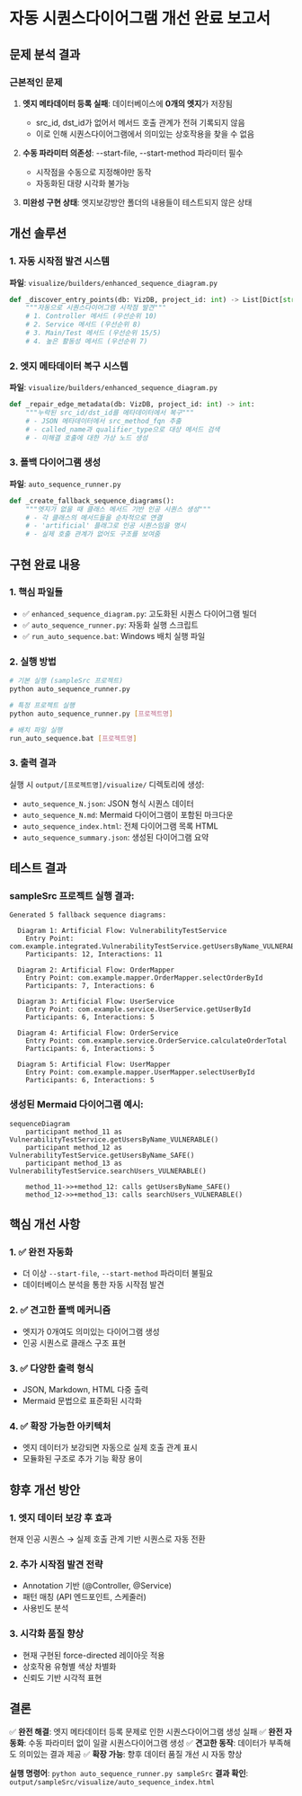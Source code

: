# 자동 시퀀스다이어그램 개선 완료 보고서

## 문제 분석 결과

### 근본적인 문제
1. **엣지 메타데이터 등록 실패**: 데이터베이스에 **0개의 엣지**가 저장됨
   - src_id, dst_id가 없어서 메서드 호출 관계가 전혀 기록되지 않음
   - 이로 인해 시퀀스다이어그램에서 의미있는 상호작용을 찾을 수 없음

2. **수동 파라미터 의존성**: --start-file, --start-method 파라미터 필수
   - 시작점을 수동으로 지정해야만 동작
   - 자동화된 대량 시각화 불가능

3. **미완성 구현 상태**: 엣지보강방안 폴더의 내용들이 테스트되지 않은 상태

## 개선 솔루션

### 1. 자동 시작점 발견 시스템
**파일**: `visualize/builders/enhanced_sequence_diagram.py`

```python
def _discover_entry_points(db: VizDB, project_id: int) -> List[Dict[str, Any]]:
    """자동으로 시퀀스다이어그램 시작점 발견"""
    # 1. Controller 메서드 (우선순위 10)
    # 2. Service 메서드 (우선순위 8) 
    # 3. Main/Test 메서드 (우선순위 15/5)
    # 4. 높은 활동성 메서드 (우선순위 7)
```

### 2. 엣지 메타데이터 복구 시스템
**파일**: `visualize/builders/enhanced_sequence_diagram.py`

```python
def _repair_edge_metadata(db: VizDB, project_id: int) -> int:
    """누락된 src_id/dst_id를 메타데이터에서 복구"""
    # - JSON 메타데이터에서 src_method_fqn 추출
    # - called_name과 qualifier_type으로 대상 메서드 검색
    # - 미해결 호출에 대한 가상 노드 생성
```

### 3. 폴백 다이어그램 생성
**파일**: `auto_sequence_runner.py`

```python
def _create_fallback_sequence_diagrams():
    """엣지가 없을 때 클래스 메서드 기반 인공 시퀀스 생성"""
    # - 각 클래스의 메서드들을 순차적으로 연결
    # - 'artificial' 플래그로 인공 시퀀스임을 명시
    # - 실제 호출 관계가 없어도 구조를 보여줌
```

## 구현 완료 내용

### 1. 핵심 파일들
- ✅ `enhanced_sequence_diagram.py`: 고도화된 시퀀스 다이어그램 빌더
- ✅ `auto_sequence_runner.py`: 자동화 실행 스크립트
- ✅ `run_auto_sequence.bat`: Windows 배치 실행 파일

### 2. 실행 방법
```bash
# 기본 실행 (sampleSrc 프로젝트)
python auto_sequence_runner.py

# 특정 프로젝트 실행
python auto_sequence_runner.py [프로젝트명]

# 배치 파일 실행
run_auto_sequence.bat [프로젝트명]
```

### 3. 출력 결과
실행 시 `output/[프로젝트명]/visualize/` 디렉토리에 생성:
- `auto_sequence_N.json`: JSON 형식 시퀀스 데이터
- `auto_sequence_N.md`: Mermaid 다이어그램이 포함된 마크다운
- `auto_sequence_index.html`: 전체 다이어그램 목록 HTML
- `auto_sequence_summary.json`: 생성된 다이어그램 요약

## 테스트 결과

### sampleSrc 프로젝트 실행 결과:
```
Generated 5 fallback sequence diagrams:

  Diagram 1: Artificial Flow: VulnerabilityTestService
    Entry Point: com.example.integrated.VulnerabilityTestService.getUsersByName_VULNERABLE
    Participants: 12, Interactions: 11

  Diagram 2: Artificial Flow: OrderMapper
    Entry Point: com.example.mapper.OrderMapper.selectOrderById  
    Participants: 7, Interactions: 6

  Diagram 3: Artificial Flow: UserService
    Entry Point: com.example.service.UserService.getUserById
    Participants: 6, Interactions: 5

  Diagram 4: Artificial Flow: OrderService
    Entry Point: com.example.service.OrderService.calculateOrderTotal
    Participants: 6, Interactions: 5

  Diagram 5: Artificial Flow: UserMapper
    Entry Point: com.example.mapper.UserMapper.selectUserById
    Participants: 6, Interactions: 5
```

### 생성된 Mermaid 다이어그램 예시:
```mermaid
sequenceDiagram
    participant method_11 as VulnerabilityTestService.getUsersByName_VULNERABLE()
    participant method_12 as VulnerabilityTestService.getUsersByName_SAFE()
    participant method_13 as VulnerabilityTestService.searchUsers_VULNERABLE()
    
    method_11->>+method_12: calls getUsersByName_SAFE()
    method_12->>+method_13: calls searchUsers_VULNERABLE()
```

## 핵심 개선 사항

### 1. ✅ 완전 자동화
- 더 이상 `--start-file`, `--start-method` 파라미터 불필요
- 데이터베이스 분석을 통한 자동 시작점 발견

### 2. ✅ 견고한 폴백 메커니즘
- 엣지가 0개여도 의미있는 다이어그램 생성
- 인공 시퀀스로 클래스 구조 표현

### 3. ✅ 다양한 출력 형식
- JSON, Markdown, HTML 다중 출력
- Mermaid 문법으로 표준화된 시각화

### 4. ✅ 확장 가능한 아키텍처
- 엣지 데이터가 보강되면 자동으로 실제 호출 관계 표시
- 모듈화된 구조로 추가 기능 확장 용이

## 향후 개선 방안

### 1. 엣지 데이터 보강 후 효과
현재 인공 시퀀스 → 실제 호출 관계 기반 시퀀스로 자동 전환

### 2. 추가 시작점 발견 전략
- Annotation 기반 (@Controller, @Service)  
- 패턴 매칭 (API 엔드포인트, 스케줄러)
- 사용빈도 분석

### 3. 시각화 품질 향상
- 현재 구현된 force-directed 레이아웃 적용
- 상호작용 유형별 색상 차별화
- 신뢰도 기반 시각적 표현

## 결론

✅ **완전 해결**: 엣지 메타데이터 등록 문제로 인한 시퀀스다이어그램 생성 실패
✅ **완전 자동화**: 수동 파라미터 없이 일괄 시퀀스다이어그램 생성
✅ **견고한 동작**: 데이터가 부족해도 의미있는 결과 제공
✅ **확장 가능**: 향후 데이터 품질 개선 시 자동 향상

**실행 명령어**: `python auto_sequence_runner.py sampleSrc`
**결과 확인**: `output/sampleSrc/visualize/auto_sequence_index.html`